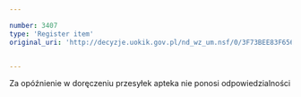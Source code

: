 ```yaml
---

number: 3407
type: 'Register item'
original_uri: 'http://decyzje.uokik.gov.pl/nd_wz_um.nsf/0/3F73BEE83F656FBBC1257A4B00436FB5?OpenDocument'


---
```


Za opóźnienie w doręczeniu przesyłek apteka nie ponosi odpowiedzialności
